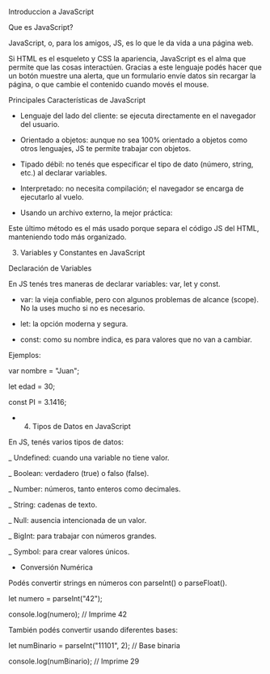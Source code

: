 Introduccion a JavaScript

Que es JavaScript? 

JavaScript, o, para los amigos, JS, es lo que le da vida a una
página web.

Si HTML es el esqueleto y CSS la apariencia, JavaScript es el
alma que permite que las cosas interactúen. Gracias a este
lenguaje podés hacer que un botón muestre una alerta, que un
formulario envíe datos sin recargar la página, o que cambie el
contenido cuando movés el mouse.

Principales Características de JavaScript

* Lenguaje del lado del cliente: se ejecuta directamente en el navegador del usuario.

* Orientado a objetos: aunque no sea 100% orientado a objetos como otros
lenguajes, JS te permite trabajar con objetos.

* Tipado débil: no tenés que especificar el tipo de dato (número, string, etc.) al
declarar variables.

* Interpretado: no necesita compilación; el navegador se encarga de ejecutarlo al
vuelo.


* Usando un archivo externo, la mejor práctica:

<script src="mi-script.js"></script>

Este último método es el más usado porque separa el código JS del HTML, manteniendo
todo más organizado.


3. Variables y Constantes en JavaScript

Declaración de Variables

En JS tenés tres maneras de declarar variables: var, let y const.

* var: la vieja confiable, pero con algunos problemas de alcance (scope). No la uses
mucho si no es necesario.

* let: la opción moderna y segura.

* const: como su nombre indica, es para valores que no van a cambiar.

Ejemplos:

var nombre = "Juan";

let edad = 30;

const PI = 3.1416;


* 4. Tipos de Datos en JavaScript

En JS, tenés varios tipos de datos:

_ Undefined: cuando una variable no tiene valor.

_ Boolean: verdadero (true) o falso (false).

_ Number: números, tanto enteros como decimales.

_ String: cadenas de texto.

_ Null: ausencia intencionada de un valor.

_ BigInt: para trabajar con números grandes.

_ Symbol: para crear valores únicos.


* Conversión Numérica

Podés convertir strings en números con parseInt() o parseFloat().

let numero = parseInt("42");

console.log(numero); // Imprime 42

También podés convertir usando diferentes bases:

let numBinario = parseInt("11101", 2); // Base binaria

console.log(numBinario); // Imprime 29
